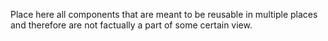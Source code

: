 Place here all components that are meant to be reusable in multiple places and therefore are not factually a part of some certain view.
